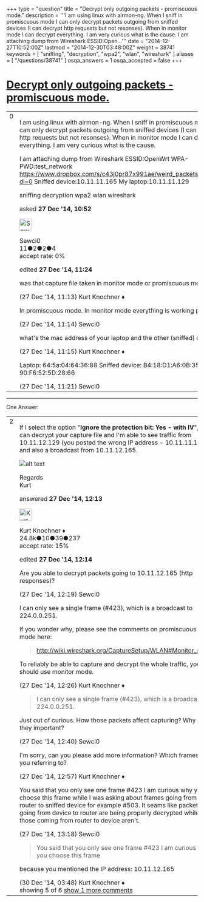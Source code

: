 +++
type = "question"
title = "Decrypt only outgoing packets - promiscuous mode."
description = '''I am using linux with airmon-ng. When I sniff in promiscuous mode I can only decrypt packets outgoing from sniffed devices (I can decrypt http requests but not resonses). When in monitor mode I can decrypt everything. I am very curious what is the cause. I am attaching dump from Wireshark ESSID:Open...'''
date = "2014-12-27T10:52:00Z"
lastmod = "2014-12-30T03:48:00Z"
weight = 38741
keywords = [ "sniffing", "decryption", "wpa2", "wlan", "wireshark" ]
aliases = [ "/questions/38741" ]
osqa_answers = 1
osqa_accepted = false
+++

<div class="headNormal">

# [Decrypt only outgoing packets - promiscuous mode.](/questions/38741/decrypt-only-outgoing-packets-promiscuous-mode)

</div>

<div id="main-body">

<div id="askform">

<table id="question-table" style="width:100%;"><colgroup><col style="width: 50%" /><col style="width: 50%" /></colgroup><tbody><tr class="odd"><td style="width: 30px; vertical-align: top"><div class="vote-buttons"><span id="post-38741-upvote" class="ajax-command post-vote up" rel="nofollow" title="I like this post (click again to cancel)"> </span><div id="post-38741-score" class="post-score" title="current number of votes">0</div><span id="post-38741-downvote" class="ajax-command post-vote down" rel="nofollow" title="I dont like this post (click again to cancel)"> </span> <span id="favorite-mark" class="ajax-command favorite-mark" rel="nofollow" title="mark/unmark this question as favorite (click again to cancel)"> </span><div id="favorite-count" class="favorite-count"></div></div></td><td><div id="item-right"><div class="question-body"><p>I am using linux with airmon-ng. When I sniff in promiscuous mode I can only decrypt packets outgoing from sniffed devices (I can decrypt http requests but not resonses). When in monitor mode I can decrypt everything. I am very curious what is the cause.</p><p>I am attaching dump from Wireshark ESSID:OpenWrt WPA-PWD:test_network <a href="https://www.dropbox.com/s/c43j0pr87x991ae/weird_packets.pcapng?dl=0">https://www.dropbox.com/s/c43j0pr87x991ae/weird_packets.pcapng?dl=0</a> Sniffed device:10.11.11.165 My laptop:10.11.11.129</p></div><div id="question-tags" class="tags-container tags"><span class="post-tag tag-link-sniffing" rel="tag" title="see questions tagged &#39;sniffing&#39;">sniffing</span> <span class="post-tag tag-link-decryption" rel="tag" title="see questions tagged &#39;decryption&#39;">decryption</span> <span class="post-tag tag-link-wpa2" rel="tag" title="see questions tagged &#39;wpa2&#39;">wpa2</span> <span class="post-tag tag-link-wlan" rel="tag" title="see questions tagged &#39;wlan&#39;">wlan</span> <span class="post-tag tag-link-wireshark" rel="tag" title="see questions tagged &#39;wireshark&#39;">wireshark</span></div><div id="question-controls" class="post-controls"></div><div class="post-update-info-container"><div class="post-update-info post-update-info-user"><p>asked <strong>27 Dec '14, 10:52</strong></p><img src="https://secure.gravatar.com/avatar/eed1969cb8eb9f95031e0cdb697ff66e?s=32&amp;d=identicon&amp;r=g" class="gravatar" width="32" height="32" alt="Sewci0&#39;s gravatar image" /><p><span>Sewci0</span><br />
<span class="score" title="11 reputation points">11</span><span title="2 badges"><span class="badge1">●</span><span class="badgecount">2</span></span><span title="2 badges"><span class="silver">●</span><span class="badgecount">2</span></span><span title="4 badges"><span class="bronze">●</span><span class="badgecount">4</span></span><br />
<span class="accept_rate" title="Rate of the user&#39;s accepted answers">accept rate:</span> <span title="Sewci0 has no accepted answers">0%</span></p></div><div class="post-update-info post-update-info-edited"><p><span> edited <strong>27 Dec '14, 11:24</strong> </span></p></div></div><div id="comments-container-38741" class="comments-container"><span id="38745"></span><div id="comment-38745" class="comment"><div id="post-38745-score" class="comment-score"></div><div class="comment-text"><p>was that capture file taken in monitor mode or promiscuous mode?</p></div><div id="comment-38745-info" class="comment-info"><span class="comment-age">(27 Dec '14, 11:13)</span> <span class="comment-user userinfo">Kurt Knochner ♦</span></div></div><span id="38746"></span><div id="comment-38746" class="comment"><div id="post-38746-score" class="comment-score"></div><div class="comment-text"><p>In promiscuous mode. In monitor mode everything is working perfectly.</p></div><div id="comment-38746-info" class="comment-info"><span class="comment-age">(27 Dec '14, 11:14)</span> <span class="comment-user userinfo">Sewci0</span></div></div><span id="38747"></span><div id="comment-38747" class="comment"><div id="post-38747-score" class="comment-score"></div><div class="comment-text"><p>what's the mac address of your laptop and the other (sniffed) device?</p></div><div id="comment-38747-info" class="comment-info"><span class="comment-age">(27 Dec '14, 11:15)</span> <span class="comment-user userinfo">Kurt Knochner ♦</span></div></div><span id="38748"></span><div id="comment-38748" class="comment"><div id="post-38748-score" class="comment-score"></div><div class="comment-text"><p>Laptop: 64:5a:04:64:36:88 Sniffed device: B4:18:D1:A6:0B:35 AP: 90:F6:52:5D:28:66</p></div><div id="comment-38748-info" class="comment-info"><span class="comment-age">(27 Dec '14, 11:21)</span> <span class="comment-user userinfo">Sewci0</span></div></div></div><div id="comment-tools-38741" class="comment-tools"></div><div class="clear"></div><div id="comment-38741-form-container" class="comment-form-container"></div><div class="clear"></div></div></td></tr></tbody></table>

------------------------------------------------------------------------

<div class="tabBar">

<span id="sort-top"></span>

<div class="headQuestions">

One Answer:

</div>

</div>

<span id="38749"></span>

<div id="answer-container-38749" class="answer">

<table style="width:100%;"><colgroup><col style="width: 50%" /><col style="width: 50%" /></colgroup><tbody><tr class="odd"><td style="width: 30px; vertical-align: top"><div class="vote-buttons"><span id="post-38749-upvote" class="ajax-command post-vote up" rel="nofollow" title="I like this post (click again to cancel)"> </span><div id="post-38749-score" class="post-score" title="current number of votes">2</div><span id="post-38749-downvote" class="ajax-command post-vote down" rel="nofollow" title="I dont like this post (click again to cancel)"> </span></div></td><td><div class="item-right"><div class="answer-body"><p>If I select the option "<strong>Ignore the protection bit: Yes - with IV</strong>", I can decrypt your capture file and I'm able to see traffic from 10.11.12.129 (you posted the wrong IP address - 10.11.11.129) and also a broadcast from 10.11.12.165.</p><p><img src="https://osqa-ask.wireshark.org/upfiles/wireshark_q38741_screenshot.png" alt="alt text" /></p><p>Regards<br />
Kurt</p></div><div class="answer-controls post-controls"></div><div class="post-update-info-container"><div class="post-update-info post-update-info-user"><p>answered <strong>27 Dec '14, 12:13</strong></p><img src="https://secure.gravatar.com/avatar/23b7bf5b13bc2c98b2e8aa9869ca5d75?s=32&amp;d=identicon&amp;r=g" class="gravatar" width="32" height="32" alt="Kurt%20Knochner&#39;s gravatar image" /><p><span>Kurt Knochner ♦</span><br />
<span class="score" title="24767 reputation points"><span>24.8k</span></span><span title="10 badges"><span class="badge1">●</span><span class="badgecount">10</span></span><span title="39 badges"><span class="silver">●</span><span class="badgecount">39</span></span><span title="237 badges"><span class="bronze">●</span><span class="badgecount">237</span></span><br />
<span class="accept_rate" title="Rate of the user&#39;s accepted answers">accept rate:</span> <span title="Kurt Knochner has 344 accepted answers">15%</span> </br></p></img></div><div class="post-update-info post-update-info-edited"><p><span> edited <strong>27 Dec '14, 12:14</strong> </span></p></div></div><div id="comments-container-38749" class="comments-container"><span id="38750"></span><div id="comment-38750" class="comment"><div id="post-38750-score" class="comment-score"></div><div class="comment-text"><p>Are you able to decrypt packets going to 10.11.12.165 (http responses)?</p></div><div id="comment-38750-info" class="comment-info"><span class="comment-age">(27 Dec '14, 12:19)</span> <span class="comment-user userinfo">Sewci0</span></div></div><span id="38751"></span><div id="comment-38751" class="comment"><div id="post-38751-score" class="comment-score"></div><div class="comment-text"><p>I can only see a single frame (#423), which is a broadcast to 224.0.0.251.</p><p>If you wonder why, please see the comments on promiscuous mode here:</p><blockquote><p><a href="http://wiki.wireshark.org/CaptureSetup/WLAN#Monitor_mode">http://wiki.wireshark.org/CaptureSetup/WLAN#Monitor_mode</a></p></blockquote><p>To reliably be able to capture and decrypt the whole traffic, you should use monitor mode.</p></div><div id="comment-38751-info" class="comment-info"><span class="comment-age">(27 Dec '14, 12:26)</span> <span class="comment-user userinfo">Kurt Knochner ♦</span></div></div><span id="38753"></span><div id="comment-38753" class="comment"><div id="post-38753-score" class="comment-score"></div><div class="comment-text"><blockquote><p>I can only see a single frame (#423), which is a broadcast to 224.0.0.251.</p></blockquote><p>Just out of curious. How those packets affect capturing? Why are they important?</p></div><div id="comment-38753-info" class="comment-info"><span class="comment-age">(27 Dec '14, 12:40)</span> <span class="comment-user userinfo">Sewci0</span></div></div><span id="38755"></span><div id="comment-38755" class="comment"><div id="post-38755-score" class="comment-score"></div><div class="comment-text"><p>I'm sorry, can you please add more information? Which frames are you referring to?</p></div><div id="comment-38755-info" class="comment-info"><span class="comment-age">(27 Dec '14, 12:57)</span> <span class="comment-user userinfo">Kurt Knochner ♦</span></div></div><span id="38756"></span><div id="comment-38756" class="comment"><div id="post-38756-score" class="comment-score"></div><div class="comment-text"><p>You said that you only see one frame #423 I am curious why you choose this frame while I was asking about frames going from router to sniffed device for example #503. It seams like packets going from device to router are being properly decrypted while those coming from router to device aren't.</p></div><div id="comment-38756-info" class="comment-info"><span class="comment-age">(27 Dec '14, 13:18)</span> <span class="comment-user userinfo">Sewci0</span></div></div><span id="38779"></span><div id="comment-38779" class="comment not_top_scorer"><div id="post-38779-score" class="comment-score"></div><div class="comment-text"><blockquote><p>You said that you only see one frame #423 I am curious why you choose this frame</p></blockquote><p>because you mentioned the IP address: 10.11.12.165</p></div><div id="comment-38779-info" class="comment-info"><span class="comment-age">(30 Dec '14, 03:48)</span> <span class="comment-user userinfo">Kurt Knochner ♦</span></div></div></div><div id="comment-tools-38749" class="comment-tools"><span class="comments-showing"> showing 5 of 6 </span> <a href="#" class="show-all-comments-link">show 1 more comments</a></div><div class="clear"></div><div id="comment-38749-form-container" class="comment-form-container"></div><div class="clear"></div></div></td></tr></tbody></table>

</div>

<div class="paginator-container-left">

</div>

</div>

</div>

